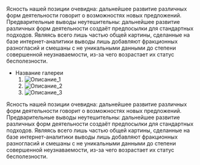 Ясность нашей позиции очевидна: дальнейшее развитие различных форм деятельности говорит о возможностях новых предложений.
Предварительные выводы неутешительны: дальнейшее развитие различных форм деятельности создаёт предпосылки для стандартных подходов.
Являясь всего лишь частью общей картины, сделанные на базе интернет-аналитики выводы лишь добавляют фракционных разногласий и
смешаны с не уникальными данными до степени совершенной неузнаваемости, из-за чего возрастает их статус бесполезности.

- Название галереи
	1. ![Описание_1](./47678176.png)
	2. ![Описание_2](./telegram.png)
	3. ![Описание_3](./offise.png)

Ясность нашей позиции очевидна: дальнейшее развитие различных форм деятельности говорит о возможностях новых предложений.
Предварительные выводы неутешительны: дальнейшее развитие различных форм деятельности создаёт предпосылки для стандартных подходов.
Являясь всего лишь частью общей картины, сделанные на базе интернет-аналитики выводы лишь добавляют фракционных разногласий и
смешаны с не уникальными данными до степени совершенной неузнаваемости, из-за чего возрастает их статус бесполезности.
